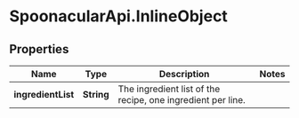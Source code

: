# SpoonacularApi.InlineObject

## Properties

Name | Type | Description | Notes
------------ | ------------- | ------------- | -------------
**ingredientList** | **String** | The ingredient list of the recipe, one ingredient per line. | 


